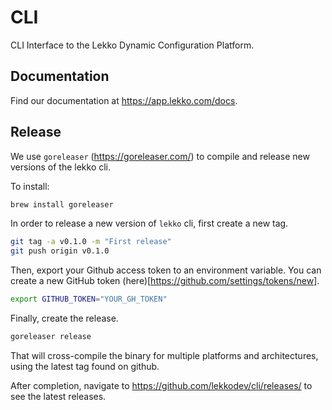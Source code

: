 # CLI

CLI Interface to the Lekko Dynamic Configuration Platform.

## Documentation 

Find our documentation at https://app.lekko.com/docs.

## Release

We use `goreleaser` (https://goreleaser.com/) to compile and release new versions of the lekko cli.

To install:

```bash
brew install goreleaser
```

In order to release a new version of `lekko` cli, first create a new tag.

```bash
git tag -a v0.1.0 -m "First release"
git push origin v0.1.0
```

Then, export your Github access token to an environment variable. You can create a new GitHub token (here)[https://github.com/settings/tokens/new].

```bash
export GITHUB_TOKEN="YOUR_GH_TOKEN"
```

Finally, create the release.

```bash
goreleaser release
```

That will cross-compile the binary for multiple platforms and architectures, using the latest tag found on github.

After completion, navigate to https://github.com/lekkodev/cli/releases/ to see the latest releases.
